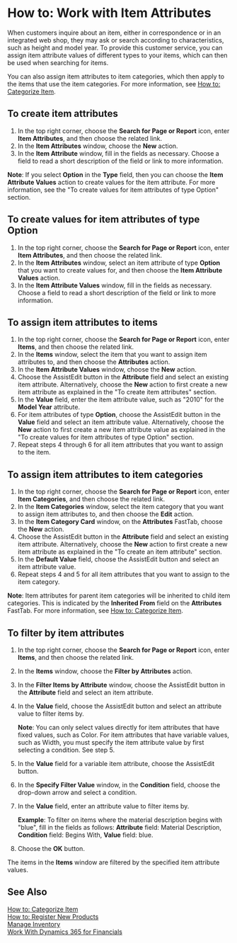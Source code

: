 <properties
                pageTitle="How to: Work with Item Attributes| Financials"
                description="Describes how to set up item attributes and assign them to items and item categories."
                services="project-madeira"
                documentationCenter=""
                authors="SorenGP"
/>
<tags
    ms.service="project-madeira"
    ms.topic="article"
    ms.devlang="na"
    ms.tgt_pltfrm="na"
    ms.workload="na"
    ms.date="07/18/2016"
    ms.author="SorenGP" />

# How to: Work with Item Attributes
When customers inquire about an item, either in correspondence or in an integrated web shop, they may ask or search according to characteristics, such as height and model year. To provide this customer service, you can assign item attribute values of different types to your items, which can then be used when searching for items.

You can also assign item attributes to item categories, which then apply to the items that use the item categories. For more information, see [How to: Categorize Item](inventory-how-categorize-items.md). 

## To create item attributes
1. In the top right corner, choose the **Search for Page or Report** icon, enter **Item Attributes**, and then choose the related link.
2. In the **Item Attributes** window, choose the **New** action.
3. In the **Item Attribute** window, fill in the fields as necessary. Choose a field to read a short description of the field or link to more information.

**Note**: If you select **Option** in the **Type** field, then you can choose the **Item Attribute Values** action to create values for the item attribute. For more information, see the "To create values for item attributes of type Option" section.  

## To create values for item attributes of type Option
1. In the top right corner, choose the **Search for Page or Report** icon, enter **Item Attributes**, and then choose the related link. 
2. In the **Item Attributes** window, select an item attribute of type **Option** that you want to create values for, and then choose the **Item Attribute Values** action.
3. In the **Item Attribute Values** window, fill in the fields as necessary. Choose a field to read a short description of the field or link to more information.
 
## To assign item attributes to items
1. In the top right corner, choose the **Search for Page or Report** icon, enter **Items**, and then choose the related link.
2. In the **Items** window, select the item that you want to assign item attributes to, and then choose the **Attributes** action.
3. In the **Item Attribute Values** window, choose the **New** action.
4. Choose the AssistEdit button in the **Attribute** field and select an existing item attribute. Alternatively, choose the **New** action to first create a new item attribute as explained in the "To create item attributes" section.
5. In the **Value** field, enter the item attribute value, such as "2010" for the **Model Year** attribute. 
6. For item attributes of type **Option**, choose the AssistEdit button in the **Value** field and select an item attribute value. Alternatively, choose the **New** action to first create a new item attribute value as explained in the "To create values for item attributes of type Option" section.
7. Repeat steps 4 through 6 for all item attributes that you want to assign to the item.

## To assign item attributes to item categories
1. In the top right corner, choose the **Search for Page or Report** icon, enter **Item Categories**, and then choose the related link.
2. In the **Item Categories** window, select the item category that you want to assign item attributes to, and then choose the **Edit** action.
3. In the **Item Category Card** window, on the **Attributes** FastTab, choose the **New** action.
4. Choose the AssistEdit button in the **Attribute** field and select an existing item attribute. Alternatively, choose the **New** action to first create a new item attribute as explained in the "To create an item attribute" section.
5. In the **Default Value** field, choose the AssistEdit button and select an item attribute value. 
6. Repeat steps 4 and 5 for all item attributes that you want to assign to the item category.

**Note**: Item attributes for parent item categories will be inherited to child item categories. This is indicated by the **Inherited From** field on the **Attributes** FastTab. For more information, see [How to: Categorize Item](inventory-how-categorize-items.md).

## To filter by item attributes
1. In the top right corner, choose the **Search for Page or Report** icon, enter **Items**, and then choose the related link.
2. In the **Items** window, choose the **Filter by Attributes** action.
3. In the **Filter Items by Attribute** window, choose the AssistEdit button in the **Attribute** field and select an item attribute.
4. In the **Value** field, choose the AssistEdit button and select an attribute value to filter items by.

    **Note**: You can only select values directly for item attributes that have fixed values, such as Color. For item attributes that have variable values, such as Width, you must specify the item attribute value by first selecting a condition. See step 5.
5. In the **Value** field for a variable item attribute, choose the AssistEdit button.
6. In the **Specify Filter Value** window, in the **Condition** field, choose the drop-down arrow and select a condition.
7. In the **Value** field, enter an attribute value to filter items by.

    **Example**: To filter on items where the material description begins with "blue", fill in the fields as follows: **Attribute** field: Material Description, **Condition** field: Begins With, **Value** field: blue.
8. Choose the **OK** button.   

The items in the **Items** window are filtered by the specified item attribute values.
 
## See Also
[How to: Categorize Item](inventory-how-categorize-items.md)    
[How to: Register New Products](inventory-how-register-new-products.md)  
[Manage Inventory](inventory-manage-inventory.md)  
[Work With Dynamics 365 for Financials](ui-work-product.md)